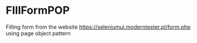 # FIllFormPOP
 Filling form from the website 
https://seleniumui.moderntester.pl/form.php 
 using page object pattern

